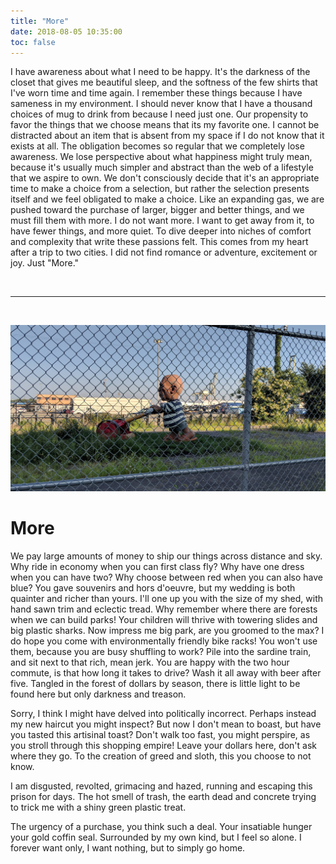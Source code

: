 ```yaml
---
title: "More"
date: 2018-08-05 10:35:00
toc: false
---
```


I have awareness about what I need to be happy. It's the darkness of the closet that gives me 
beautiful sleep, and the softness of the few shirts that I've worn time and time again. 
I remember these things because I have sameness in my environment. 
I should never know that I have a thousand choices of mug to drink from because I need just one. 
Our propensity to favor the things that we choose means that its my favorite one. 
I cannot be distracted about an item that is absent from my space if I do not know that it exists at all. 
The obligation becomes so regular that we completely lose awareness. We lose perspective
about what happiness might truly mean, because it's usually much simpler and abstract
than the web of a lifestyle that we aspire to own. 
We don't consciously decide that it's an appropriate time to make a choice from a selection, 
but rather the selection presents itself and we feel obligated to make a choice. 
Like an expanding gas, we are pushed toward the purchase of larger, bigger and better things, and we must fill them with more. 
 I do not want more. I want to get away from it, to have fewer things, and more quiet. 
To dive deeper into niches of comfort and complexity that write these passions felt.
This comes from my heart after a trip to two cities. I did not find romance or adventure, 
excitement or joy. Just "More."

<br>
<hr>
<br>

![/assets/images/posts/more/more.jpg](/assets/images/posts/more/more.jpg)


# More

We pay large amounts of money to ship our things across distance and sky. 
Why ride in economy when you can first class fly? Why have one dress when you can have two? 
Why choose between red when you can also have blue? You gave souvenirs and hors d'oeuvre, but my wedding 
is both quainter and richer than yours. I'll one up you with the size of my shed, 
with hand sawn trim and eclectic tread. Why remember where there are forests when we can build parks!
Your children will thrive with towering slides and big plastic sharks.
Now impress me big park, are you groomed to the max? I do hope you come with 
environmentally friendly bike racks! You won't use them, because you are busy shuffling to work? 
Pile into the sardine train, and sit next to that rich, mean jerk. 
You are happy with the two hour commute, is that how long it takes to drive? 
Wash it all away with beer after five. Tangled in the forest of dollars by season,
there is little light to be found here but only darkness and treason.

Sorry, I think I might have delved into politically incorrect. Perhaps instead
my new haircut you might inspect? But now I don't mean to boast, but have 
you tasted this artisinal toast? Don't walk too fast, you might perspire, 
as you stroll through this shopping empire! Leave your dollars here, don't 
ask where they go. To the creation of greed and sloth, this you choose to not know. 

I am disgusted, revolted, grimacing and hazed, running and escaping this prison for days. 
The hot smell of trash, the earth dead and concrete trying to trick me with a shiny green plastic treat. 

The urgency of a purchase, you think such a deal. Your insatiable hunger your gold coffin seal.
Surrounded by my own kind, but I feel so alone. I forever want only, I want nothing, but to simply go home.
